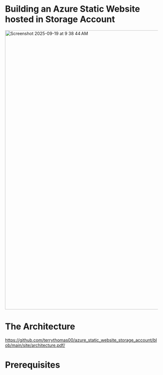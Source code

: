 # Building an Azure Static Website hosted in Storage Account

<img width="1619" height="916" alt="Screenshot 2025-09-19 at 9 38 44 AM" src="https://github.com/user-attachments/assets/d35f6b6c-a8b8-4082-97d1-5b5d7f7b6b3c" />

# The Architecture
<https://github.com/terrythomas00/azure_static_website_storage_account/blob/main/site/architecture.pdf/>
# Prerequisites
